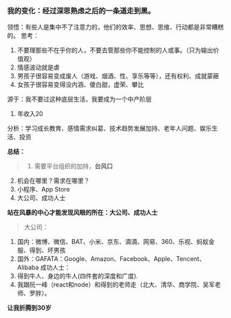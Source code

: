 ### 我的变化：经过深思熟虑之后的一条道走到黑。

领悟：有些人是集中不了注意力的，他们的效率、思想、思维、行动都是非常糟糕的。
思考：
1. 不要理那些不在乎你的人，不要去管那些你不能控制的人或事。（只为输出价值观）
2. 情感波动就是虐
3. 男孩子很容易变成废人（游戏、烟酒、性、享乐等等），还有权利、成就蒙蔽
4. 女孩子很容易变得没内涵、傻白甜，虚荣、攀比

源于：我不要过这种底层生活，我要成为一个中产阶层
1. 年收入20

分析：学习成长教育、感情需求纠葛、技术趋势发展加持、老年人问题、娱乐生活、投资

**总结：**
>1. 需要平台组织的加持，**台风口**
2. 机会在哪里？需求在哪里？
3. 小程序、App Store
4. 大公司、成功人士

**站在风暴的中心才能发现风眼的所在：大公司、成功人士**
>大公司：
1. 国内：微博、微信、BAT、小米、京东、滴滴、网易、360、乐视、蚂蚁金服、得到、坏男孩
2. 国外：GAFATA：Google、Amazon、Facebook、Apple、Tencent、Alibaba
成功人士：
1. 得到牛人、身边的牛人(四件套的深度和广度).
2. 我跟阮一峰（react和node）和得到的老师走（北大、清华、商学院、吴军老师、罗胖）。

**让我折腾到30岁**
